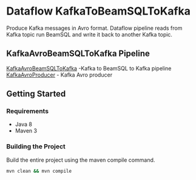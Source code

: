 # Dataflow KafkaToBeamSQLToKafka

Produce Kafka messages in Avro format. Dataflow pipeline reads from Kafka topic run BeamSQL and write it back to another Kafka topic.


## KafkaAvroBeamSQLToKafka Pipeline

[KafkaAvroBeamSQLToKafka](https://github.com/bksureshkumar/dataflow/blob/master/dataflow-metrics/src/main/java/org/metrics/pipeline/KafkaAvroBeamSQLToKafka.java) -Kafka to BeamSQL to Kafka pipeline
</br>
[KafkaAvroProducer](https://github.com/bksureshkumar/dataflow/blob/master/dataflow-metrics/src/main/java/org/metrics/pipeline/KafkaAvroProducer.java) - Kafka Avro producer
## Getting Started

### Requirements

* Java 8
* Maven 3

### Building the Project

Build the entire project using the maven compile command.
```sh
mvn clean && mvn compile
```
